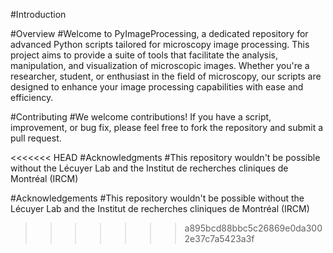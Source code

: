 #Introduction 

#Overview
#Welcome to PyImageProcessing, a dedicated repository for advanced Python scripts tailored for microscopy image processing. This project aims to provide a suite of tools that facilitate the analysis, manipulation, and visualization of microscopic images. Whether you're a researcher, student, or enthusiast in the field of microscopy, our scripts are designed to enhance your image processing capabilities with ease and efficiency.

#Contributing
#We welcome contributions! If you have a script, improvement, or bug fix, please feel free to fork the repository and submit a pull request.

<<<<<<< HEAD
#Acknowledgments
#This repository wouldn't be possible without the Lécuyer Lab and the Institut de recherches cliniques de Montréal (IRCM) 

#Acknowledgements
#This repository wouldn't be possible without the Lécuyer Lab and the Institut de recherches cliniques de Montréal (IRCM) 
>>>>>>> a895bcd88bbc5c26869e0da3002e37c7a5423a3f
